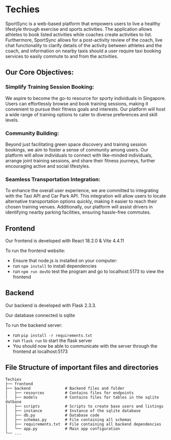 # Techies

SportSync is a web-based platform that empowers users to live a healthy lifestyle through exercise and sports activities. The application allows athletes to book listed activities while coaches create activities to list. Furthermore, SportSync allows for a post-activity review of the coach, live chat functionality to clarify details of the activity between athletes and the coach, and information on nearby taxis should a user require taxi booking services to easily commute to and from the activities.  

## Our Core Objectives:

### Simplify Training Session Booking: 
We aspire to become the go-to resource for sporty individuals in Singapore. Users can effortlessly browse and book training sessions, making it convenient to pursue their fitness goals and interests. Our platform will host a wide range of training options to cater to diverse preferences and skill levels.

### Community Building: 
Beyond just facilitating green space discovery and training session bookings, we aim to foster a sense of community among users. Our platform will allow individuals to connect with like-minded individuals, arrange joint training sessions, and share their fitness journeys, further encouraging active and social lifestyles.

### Seamless Transportation Integration: 
To enhance the overall user experience, we are committed to integrating with the Taxi API and Car Park API. This integration will allow users to locate alternative transportation options quickly, making it easier to reach their chosen training venues. Additionally, our platform will assist drivers in identifying nearby parking facilities, ensuring hassle-free commutes.

## Frontend
Our frontend is developed with React 18.2.0 & Vite 4.4.11

To run the frontend website:
- Ensure that node.js is installed on your computer:
- run ```npm install``` to install dependencies
- run ```npm run dev```to test the program and go to localhost:5173 to view the frontend

## Backend
Our backend is developed with Flask 2.3.3. 

Our database connected is sqlite

To run the backend server:
- run ```pip install -r requirements.txt```
- run ```flask run``` to start the flask server
- You should now be able to communicate with the server through the frontend at localhost:5173

## File Structure of important files and directories

    Techies
    ├── frontend
    ├── backend               # Backend files and folder
    │   ├── resources         # Contains files for endpoints
    │   ├── models            # Contains files for tables in the sqlite datbase 
    │   ├── scripts           # Scripts to create base users and listings
    │   ├── instance          # Instance of the sqlite database
    │   ├── db.py             # Database code
    │   ├── schemas.py        # File containing all schemas
    │   ├── requirements.txt  # File containing all backend dependencies
    │   └── app.py            # Main app configuration
    └── ...


